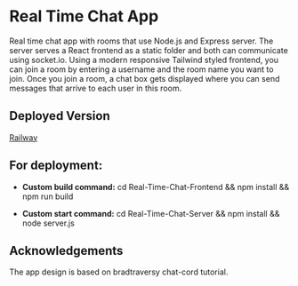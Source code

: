 # Real Time Chat App

Real time chat app with rooms that use Node.js and Express server.
The server serves a React frontend as a static folder and both can communicate using socket.io.
Using a modern responsive Tailwind styled frontend, you can join a room by entering a username and the room name you want to join.
Once you join a room, a chat box gets displayed where you can send messages that arrive to each user in this room.

## Deployed Version

[Railway](https://react-chat-app-production-a349.up.railway.app/)


## For deployment:

- **Custom build command:** cd Real-Time-Chat-Frontend && npm install && npm run build

- **Custom start command:** cd Real-Time-Chat-Server && npm install && node server.js

## Acknowledgements

The app design is based on bradtraversy chat-cord tutorial.
